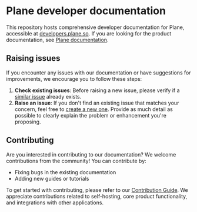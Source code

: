 # Plane developer documentation

This repository hosts comprehensive developer documentation for Plane, accessible at [developers.plane.so](https://developers.plane.so). If you are looking for the product documentation, see [Plane documentation](https://github.com/makeplane/docs).

## Raising issues

If you encounter any issues with our documentation or have suggestions for improvements, we encourage you to follow these steps:

1. **Check existing issues**: Before raising a new issue, please verify if a [similar issue](https://github.com/makeplane/developer-docs/issues) already exists.
2. **Raise an issue**: If you don't find an existing issue that matches your concern, feel free to [create a new one](https://github.com/makeplane/developer-docs/issues/new). Provide as much detail as possible to clearly explain the problem or enhancement you're proposing.

## Contributing

Are you interested in contributing to our documentation? We welcome contributions from the community! You can contribute by:

- Fixing bugs in the existing documentation
- Adding new guides or tutorials

To get started with contributing, please refer to our [Contribution Guide](/CONTRIBUTING.md). We appreciate contributions related to self-hosting, core product functionality, and integrations with other applications.

